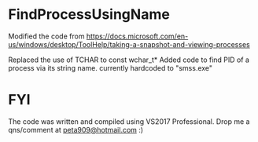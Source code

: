 # FindProcessUsingName

Modified the code from https://docs.microsoft.com/en-us/windows/desktop/ToolHelp/taking-a-snapshot-and-viewing-processes

Replaced the use of TCHAR to const wchar_t*
Added code to find PID of a process via its string name.
currently hardcoded to "smss.exe"

# FYI
The code was written and compiled using VS2017 Professional. Drop me a qns/comment at peta909@hotmail.com :)

